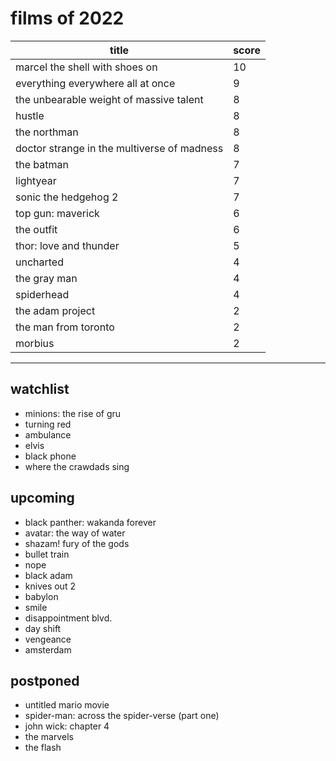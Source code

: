 # films of 2022

|title                                       |score|
|--------------------------------------------|-----|
|marcel the shell with shoes on              |10   |
|everything everywhere all at once           |9    |
|the unbearable weight of massive talent     |8    |
|hustle                                      |8    |
|the northman 				     |8    |
|doctor strange in the multiverse of madness |8    |
|the batman                                  |7    |
|lightyear				     |7    |
|sonic the hedgehog 2 			     |7    |
|top gun: maverick 			     |6    |
|the outfit                                  |6    |
|thor: love and thunder 		     |5    |
|uncharted                                   |4    |
|the gray man 				     |4    |
|spiderhead				     |4    |
|the adam project                            |2    |
|the man from toronto  			     |2    |
|morbius                                     |2    |

---

## watchlist

- minions: the rise of gru
- turning red
- ambulance
- elvis
- black phone
- where the crawdads sing

## upcoming

- black panther: wakanda forever
- avatar: the way of water
- shazam! fury of the gods
- bullet train
- nope
- black adam
- knives out 2
- babylon
- smile
- disappointment blvd.
- day shift
- vengeance
- amsterdam

## postponed

- untitled mario movie
- spider-man: across the spider-verse (part one)
- john wick: chapter 4
- the marvels
- the flash

